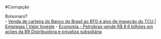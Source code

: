 #Corrupção

Bolsonaro?   
    - [ Venda de carteira do Banco do Brasil ao BTG é alvo de inspeção do TCU | Empresas | Valor Investe](https://valorinveste.globo.com/mercados/renda-variavel/empresas/noticia/2020/09/15/venda-de-carteira-do-banco-do-brasil-ao-btg-e-alvo-de-inspecao-do-tcu.ghtml) 
    - [ Economia - Petrobras vende R$ 8,6 bilhões em ações da BR Distribuidora e privatiza subsidiária](https://www.jornaldocomercio.com/_conteudo/economia/2019/07/694819-petrobras-vende-r-8-6-bilhoes-em-acoes-da-br-distribuidora-e-privatiza-subsidiaria.html) 
     